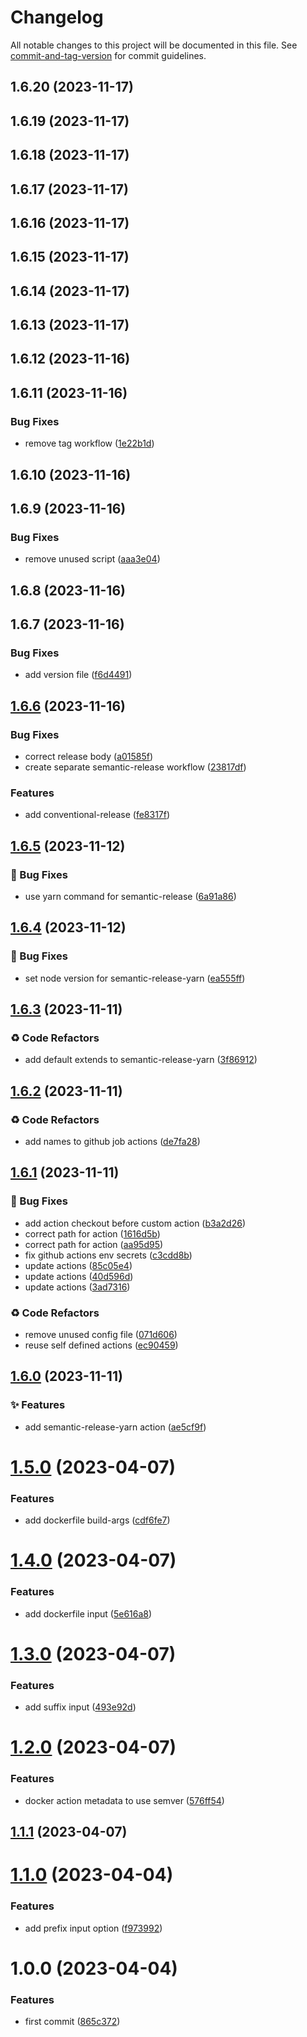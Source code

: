 # Changelog

All notable changes to this project will be documented in this file. See [commit-and-tag-version](https://github.com/absolute-version/commit-and-tag-version) for commit guidelines.

## 1.6.20 (2023-11-17)

## 1.6.19 (2023-11-17)

## 1.6.18 (2023-11-17)

## 1.6.17 (2023-11-17)

## 1.6.16 (2023-11-17)

## 1.6.15 (2023-11-17)

## 1.6.14 (2023-11-17)

## 1.6.13 (2023-11-17)

## 1.6.12 (2023-11-16)

## 1.6.11 (2023-11-16)


### Bug Fixes

* remove tag workflow ([1e22b1d](https://github.com/tiwariav/github-actions/commit/1e22b1db994b2b88b2ad67caaf452ebb4997f98c))

## 1.6.10 (2023-11-16)

## 1.6.9 (2023-11-16)


### Bug Fixes

* remove unused script ([aaa3e04](https://github.com/tiwariav/github-actions/commit/aaa3e045cea29460c6703d3d3104bad1ede9c6b8))

## 1.6.8 (2023-11-16)

## 1.6.7 (2023-11-16)


### Bug Fixes

* add version file ([f6d4491](https://github.com/tiwariav/github-actions/commit/f6d44911257ab91831a5ae3fe11a314451216e44))

## [1.6.6](https://github.com/tiwariav/github-actions/compare/v1.0.1...v1.6.6) (2023-11-16)

### Bug Fixes

* correct release body ([a01585f](https://github.com/tiwariav/github-actions/commit/a01585fa3384004e16f48203c51d814256b37019))
* create separate semantic-release workflow ([23817df](https://github.com/tiwariav/github-actions/commit/23817dff675317d4691fe34895bb7bb624094baf))

### Features

* add conventional-release ([fe8317f](https://github.com/tiwariav/github-actions/commit/fe8317fefe0fc127927ba06b3dfc66fd0ec40428))

## [1.6.5](https://github.com/tiwariav/github-actions/compare/v1.6.4...v1.6.5) (2023-11-12)

### 🐛 Bug Fixes

* use yarn command for semantic-release ([6a91a86](https://github.com/tiwariav/github-actions/commit/6a91a86a597944ee7c1ce5d4a2844622d29ea977))

## [1.6.4](https://github.com/tiwariav/github-actions/compare/v1.6.3...v1.6.4) (2023-11-12)

### 🐛 Bug Fixes

* set node version for semantic-release-yarn ([ea555ff](https://github.com/tiwariav/github-actions/commit/ea555ffbe8642add404ae066e59b28e522235e9b))

## [1.6.3](https://github.com/tiwariav/github-actions/compare/v1.6.2...v1.6.3) (2023-11-11)

### ♻️ Code Refactors

* add default extends to semantic-release-yarn ([3f86912](https://github.com/tiwariav/github-actions/commit/3f869126aa024a478f16d3892e3703eb330d29db))

## [1.6.2](https://github.com/tiwariav/github-actions/compare/v1.6.1...v1.6.2) (2023-11-11)

### ♻️ Code Refactors

* add names to github job actions ([de7fa28](https://github.com/tiwariav/github-actions/commit/de7fa28097562f1d76f5a840901c0a61cc4e39bd))

## [1.6.1](https://github.com/tiwariav/github-actions/compare/v1.6.0...v1.6.1) (2023-11-11)

### 🐛 Bug Fixes

* add action checkout before custom action ([b3a2d26](https://github.com/tiwariav/github-actions/commit/b3a2d26e535bbced43f243839c97c7816a171f6c))
* correct path for action ([1616d5b](https://github.com/tiwariav/github-actions/commit/1616d5b495de810a2ba6fea369c4411272a4752e))
* correct path for action ([aa95d95](https://github.com/tiwariav/github-actions/commit/aa95d959b51abc0f3ca21c363d27925e28c5a538))
* fix github actions env secrets ([c3cdd8b](https://github.com/tiwariav/github-actions/commit/c3cdd8b65d528eb2e94abba0c8e40390ff68f210))
* update actions ([85c05e4](https://github.com/tiwariav/github-actions/commit/85c05e4c2240da45b871f160ee04cfac070d8397))
* update actions ([40d596d](https://github.com/tiwariav/github-actions/commit/40d596d0867d8746757db57c405a0e2e1ed0d4e9))
* update actions ([3ad7316](https://github.com/tiwariav/github-actions/commit/3ad7316f0913237b5d1b6a0e0a6dc08064839d8c))

### ♻️ Code Refactors

* remove unused config file ([071d606](https://github.com/tiwariav/github-actions/commit/071d6064230d364470db8fc6ca2115c8f9c1c8ff))
* reuse self defined actions ([ec90459](https://github.com/tiwariav/github-actions/commit/ec9045933e19dc010fafee3c777fac05318fe68a))

## [1.6.0](https://github.com/tiwariav/github-actions/compare/v1.5.0...v1.6.0) (2023-11-11)

### ✨ Features

* add semantic-release-yarn action ([ae5cf9f](https://github.com/tiwariav/github-actions/commit/ae5cf9fc2c2f64f181d9e847889bee0e5b2d7b54))

# [1.5.0](https://github.com/tiwariav/github-actions/compare/v1.4.0...v1.5.0) (2023-04-07)

### Features

* add dockerfile build-args ([cdf6fe7](https://github.com/tiwariav/github-actions/commit/cdf6fe79b98695f2b94bc9d6de63110daa99d668))

# [1.4.0](https://github.com/tiwariav/github-actions/compare/v1.3.0...v1.4.0) (2023-04-07)

### Features

* add dockerfile input ([5e616a8](https://github.com/tiwariav/github-actions/commit/5e616a86341f774692fc2e70632ff27892058540))

# [1.3.0](https://github.com/tiwariav/github-actions/compare/v1.2.0...v1.3.0) (2023-04-07)

### Features

* add suffix input ([493e92d](https://github.com/tiwariav/github-actions/commit/493e92d09eb33665d2dcdb018cac3d5fc7ab38e0))

# [1.2.0](https://github.com/tiwariav/github-actions/compare/v1.1.1...v1.2.0) (2023-04-07)

### Features

* docker action metadata to use semver ([576ff54](https://github.com/tiwariav/github-actions/commit/576ff54399d09f982d14b3596a01907ea6d8533e))

## [1.1.1](https://github.com/tiwariav/github-actions/compare/v1.1.0...v1.1.1) (2023-04-07)

# [1.1.0](https://github.com/tiwariav/github-actions/compare/v1.0.0...v1.1.0) (2023-04-04)

### Features

* add prefix input option ([f973992](https://github.com/tiwariav/github-actions/commit/f9739925bc64c4981bdd5241a8d34c4253e37d81))

# 1.0.0 (2023-04-04)

### Features

* first commit ([865c372](https://github.com/tiwariav/github-actions/commit/865c3729a313b8194cdb006d683ee14d0bb99c86))
